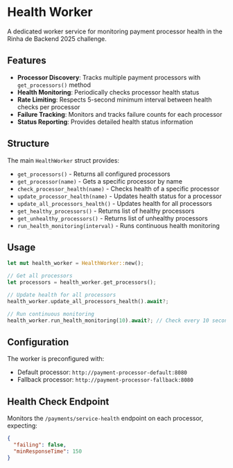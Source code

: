 # Health Worker

A dedicated worker service for monitoring payment processor health in the Rinha de Backend 2025 challenge.

## Features

- **Processor Discovery**: Tracks multiple payment processors with `get_processors()` method
- **Health Monitoring**: Periodically checks processor health status
- **Rate Limiting**: Respects 5-second minimum interval between health checks per processor
- **Failure Tracking**: Monitors and tracks failure counts for each processor
- **Status Reporting**: Provides detailed health status information

## Structure

The main `HealthWorker` struct provides:

- `get_processors()` - Returns all configured processors
- `get_processor(name)` - Gets a specific processor by name
- `check_processor_health(name)` - Checks health of a specific processor
- `update_processor_health(name)` - Updates health status for a processor
- `update_all_processors_health()` - Updates health for all processors
- `get_healthy_processors()` - Returns list of healthy processors
- `get_unhealthy_processors()` - Returns list of unhealthy processors
- `run_health_monitoring(interval)` - Runs continuous health monitoring

## Usage

```rust
let mut health_worker = HealthWorker::new();

// Get all processors
let processors = health_worker.get_processors();

// Update health for all processors
health_worker.update_all_processors_health().await?;

// Run continuous monitoring
health_worker.run_health_monitoring(10).await?; // Check every 10 seconds
```

## Configuration

The worker is preconfigured with:
- Default processor: `http://payment-processor-default:8080`
- Fallback processor: `http://payment-processor-fallback:8080`

## Health Check Endpoint

Monitors the `/payments/service-health` endpoint on each processor, expecting:
```json
{
  "failing": false,
  "minResponseTime": 150
}
```